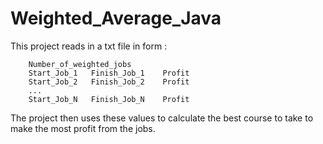# Weighted_Average_Java

This project reads in a txt file in form :
      
        Number_of_weighted_jobs
        Start_Job_1   Finish_Job_1    Profit
        Start_Job_2   Finish_Job_2    Profit
        ...
        Start_Job_N   Finish_Job_N    Profit
        
The project then uses these values to calculate the best course to take
to make the most profit from the jobs.
